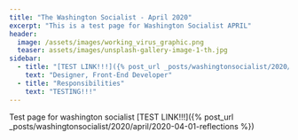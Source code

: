```yaml
---
title: "The Washington Socialist - April 2020"
excerpt: "This is a test page for Washington Socialist APRIL"
header:
  image: /assets/images/working_virus_graphic.png
  teaser: assets/images/unsplash-gallery-image-1-th.jpg
sidebar:
  - title: "[TEST LINK!!!]({% post_url _posts/washingtonsocialist/2020/april/2020-04-01-reflections %})"
    text: "Designer, Front-End Developer"
  - title: "Responsibilities"
    text: "TESTING!!!"
---
```


Test page for washington socialist [TEST LINK!!!]({% post_url _posts/washingtonsocialist/2020/april/2020-04-01-reflections %})
